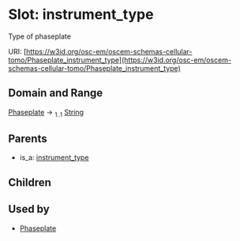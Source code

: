 
# Slot: instrument_type

Type of phaseplate

URI: [https://w3id.org/osc-em/oscem-schemas-cellular-tomo/Phaseplate_instrument_type](https://w3id.org/osc-em/oscem-schemas-cellular-tomo/Phaseplate_instrument_type)


## Domain and Range

[Phaseplate](Phaseplate.md) &#8594;  <sub>1..1</sub> [String](types/String.md)

## Parents

 *  is_a: [instrument_type](instrument_type.md)

## Children


## Used by

 * [Phaseplate](Phaseplate.md)
